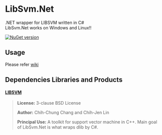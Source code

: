 # LibSvm.Net
 
.NET wrapper for LIBSVM written in C#  
LibSvm.Net works on Windows and Linux!!

[![NuGet version](https://badge.fury.io/nu/LibSvmDotNet.svg)](https://badge.fury.io/nu/LibSvmDotNet)

## Usage

Please refer [wiki](https://github.com/takuya-takeuchi/LibSvmDotNet/wiki)

## Dependencies Libraries and Products

#### [LIBSVM](https://github.com/cjlin1/libsvm)

> **License:** 3-clause BSD License
>
> **Author:** Chih-Chung Chang and Chih-Jen Lin
> 
> **Principal Use:** A toolkit for support vector machine in C++. Main goal of LibSvm.Net is what wraps dlib by C#.